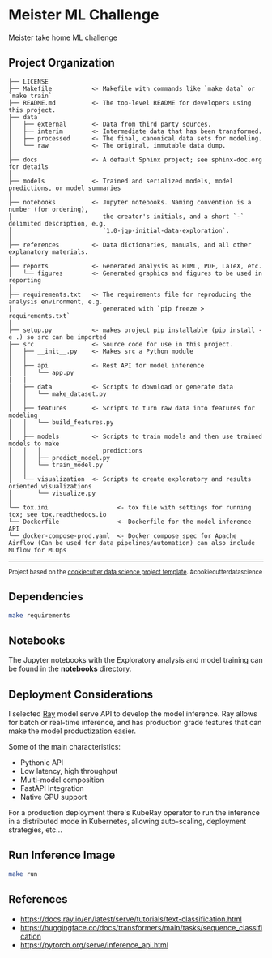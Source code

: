 Meister ML Challenge
==============================

Meister take home ML challenge

Project Organization
------------

    ├── LICENSE
    ├── Makefile           <- Makefile with commands like `make data` or `make train`
    ├── README.md          <- The top-level README for developers using this project.
    ├── data
    │   ├── external       <- Data from third party sources.
    │   ├── interim        <- Intermediate data that has been transformed.
    │   ├── processed      <- The final, canonical data sets for modeling.
    │   └── raw            <- The original, immutable data dump.
    │
    ├── docs               <- A default Sphinx project; see sphinx-doc.org for details
    │
    ├── models             <- Trained and serialized models, model predictions, or model summaries
    │
    ├── notebooks          <- Jupyter notebooks. Naming convention is a number (for ordering),
    │                         the creator's initials, and a short `-` delimited description, e.g.
    │                         `1.0-jqp-initial-data-exploration`.
    │
    ├── references         <- Data dictionaries, manuals, and all other explanatory materials.
    │
    ├── reports            <- Generated analysis as HTML, PDF, LaTeX, etc.
    │   └── figures        <- Generated graphics and figures to be used in reporting
    │
    ├── requirements.txt   <- The requirements file for reproducing the analysis environment, e.g.
    │                         generated with `pip freeze > requirements.txt`
    │
    ├── setup.py           <- makes project pip installable (pip install -e .) so src can be imported
    ├── src                <- Source code for use in this project.
    │   ├── __init__.py    <- Makes src a Python module
    │   │
    │   ├── api            <- Rest API for model inference
    │   │   └── app.py
    |   |
    │   ├── data           <- Scripts to download or generate data
    │   │   └── make_dataset.py
    │   │
    │   ├── features       <- Scripts to turn raw data into features for modeling
    │   │   └── build_features.py
    │   │
    │   ├── models         <- Scripts to train models and then use trained models to make
    │   │   │                 predictions
    │   │   ├── predict_model.py
    │   │   └── train_model.py
    │   │
    │   └── visualization  <- Scripts to create exploratory and results oriented visualizations
    │       └── visualize.py
    │
    └── tox.ini                   <- tox file with settings for running tox; see tox.readthedocs.io
    └── Dockerfile                <- Dockerfile for the model inference API
    └── docker-compose-prod.yaml  <- Docker compose spec for Apache Airflow (Can be used for data pipelines/automation) can also include MLflow for MLOps


--------

<p><small>Project based on the <a target="_blank" href="https://drivendata.github.io/cookiecutter-data-science/">cookiecutter data science project template</a>. #cookiecutterdatascience</small></p>

## Dependencies

```bash
make requirements
```

## Notebooks
The Jupyter notebooks with the Exploratory analysis and model training can be found in the __notebooks__ directory.

## Deployment Considerations
I selected [Ray](https://www.ray.io/) model serve API to develop the model inference. Ray allows for batch or real-time inference, and has production grade features that can make the model productization easier.

Some of the main characteristics:
* Pythonic API
* Low latency, high throughput
* Multi-model composition
* FastAPI Integration
* Native GPU support

For a production deployment there's KubeRay operator to run the inference in a distributed mode in Kubernetes, allowing auto-scaling, deployment strategies, etc...

## Run Inference Image
```bash
make run
```



## References

* https://docs.ray.io/en/latest/serve/tutorials/text-classification.html
* https://huggingface.co/docs/transformers/main/tasks/sequence_classification
* https://pytorch.org/serve/inference_api.html